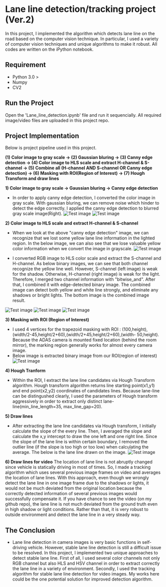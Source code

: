 # Lane line detection/tracking project (Ver.2)
In this project, I implemented the algorithm which detects lane line on the road based on the computer vision technique. In particular, I used a variety of computer vision techniques and unique algorithms to make it robust. All codes are written on the iPython notebook. 

## Requirement 
- Python 3.0 >
- Numpy
- CV2
  
## Run the Project 
Open the 'Lane_line_detection.ipynb' file and run it sequencially. All required image/video files are uploaded in this project repo.

## Project Implementation
Below is project pipeline used in this project.

**(1) Color image to gray scale → (2) Gaussian bluring → (3) Canny edge detection → (4) Color image to HLS scale and extract H-channel & S-channel → (5) Combine all (H-channel AND S-channel OR Canny edge detection) → (6) Masking with ROI(Region of Interest) → (7) Hough Transform and draw lines** 

**1) Color image to gray scale → Gaussian bluring → Canny edge detection** 

- In order to apply canny edge detection, I converted the color image in gray scale. With gaussian bluring, we can remove noise which hinder to detect the edge correctly. I applied the canny edge detection to blurred gray scale image(Right).
![Test image](https://github.com/KHKANG36/Lane-Lines-Finding-Project/blob/master/sample_images/DK2.jpg) ![Test image](https://github.com/KHKANG36/Lane-Lines-Finding-Project/blob/master/sample_images/edge_detect_result.png)

**2) Color image to HLS scale and extract H-channel & S-channel** 
- When we look at the above "canny edge detection" image, we can recognize that we lost some yellow lane line information in the lighted region. In the below image, we can also see that we lose valuable yellow color information when we convert the image in grayscale.
![Test image](https://github.com/KHKANG36/Lane-Lines-Finding-Project/blob/master/sample_images/gray_scale_yellowline.png) 

- I converted RGB image to HLS color scale and extract the S-channel and H-channel. As below binary images, we can see that both channel recognize the yellow line well. However, S-channel (left image) is weak for the shadow. Otherwise, H-channel (right image) is weak for the light. Therefore, I merged two channel information with "bitwise_and". After that, I combined it with edge-detected binary image. The combined image can detect both yellow and white line strongly, and eliminate any shadows or bright lights. The bottom image is the combined image result. 

![Test image](https://github.com/KHKANG36/Lane-Lines-Finding-Project/blob/master/sample_images/s_channel_result.png)
![Test image](https://github.com/KHKANG36/Lane-Lines-Finding-Project/blob/master/sample_images/h_channel_result.png) 
![Test image](https://github.com/KHKANG36/Lane-Lines-Finding-Project/blob/master/sample_images/combined_result.png) 

**3) Masking with ROI (Region of Interest)** 
- I used 4 vertices for the trapezoid masking with ROI : (100,height),(width/2-45,height/2+60),(width/2+45,height/2+60),(width-
50,height). Because the ADAS camera is mounted fixed location (behind the room mirror), the marking region generally works for almost every camera image.  
- Below image is extracted binary image from our ROI(region of interest)
![Test image](https://github.com/KHKANG36/Lane-Lines-Finding-Project/blob/master/sample_images/masked_result.png)

**4) Hough Tranform** 
- Within the ROI, I extract the lane line candidates via Hough Transform algorithm. Hough transform algorithm returns line starting point(x1,y1) and end point(x2,y2) coordinates of candidates lines. Because lane-line can be distingushed clearly, I used the parameters of Hough transform aggressively in order to extract only distinct lane-line(min_line_length=35, max_line_gap=20). 

**5) Draw lines** 
- After extracting the lane line candidates via Hough transform, I initially calculate the slope of the every line. Then, I averaged the slope and calculate the x,y intercept to draw the one left and one right line. Since the slope of the lane line is within certain boundary, I removed the outlier line (if the slope is too high or too low) when calculating the average. The below is the lane line drawn on the image.
![Test image](https://github.com/KHKANG36/Lane-Lines-Finding-Project/blob/master/sample_images/Lanefind_result.png)

**6) Draw lines for video** 
The location of lane line is not abruptly changed since vehicle is statically driving in most of times. So, I made a tracking algorithm which uses several previous image frames on video and averages the location of lane lines. With this approach, even though we wrongly detect the lane line in one image frame due to the shadows or lights, it would not be much deviated from the original location because the correctly detected information of several previous images would successfully compensate it. If you have chance to see the video (on my github repo), the lane line is not much deviated from the ground truth even in high shadow or light conditions. Rather than that, it is very robust to outside environment and detect the lane line in a very steady way.    

## The Conclusion
- Lane line detection in camera images is very basic functions in self-driving vehicle. However, stable lane line detection is still a difficult issue to be resolved. In this project, I implemented two unique approaches to detect stable lane line. First of all, I used several color channels not only RGB channel but also HLS and HSV channel in order to extract correctly the lane line in a variety of environment. Secondly, I used the tracking algorithm for stable lane line detection for video images. My works here could be the one potential solution for improved detection algorithm. 
